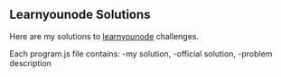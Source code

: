 ## Learnyounode Solutions

Here are my solutions to [learnyounode](https://nodeschool.io/index.html#workshoppers) challenges.

Each program.js file contains:
-my solution,
-official solution,
-problem description
